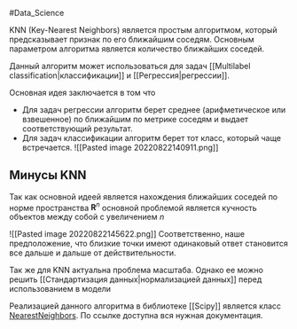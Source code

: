 #Data_Science 

KNN (Key-Nearest Neighbors) является простым алгоритмом, который предсказывает признак по его ближайшим соседям. Основным параметром алгоритма является количество ближайших соседей.

Данный алгоритм может использоваться для задач [[Multilabel classification|классификации]] и [[Регрессия|регрессии]].

Основная идея заключается в том что
- Для задач регрессии алгоритм берет среднее (арифметическое или взвешенное) по ближайшим по метрике соседям и выдает соответствующий результат.
- Для задач классификации алгоритм берет тот класс, который чаще встречается.
![[Pasted image 20220822140911.png]]

## Минусы KNN
Так как основной идеей является нахождения ближайших соседей по норме пространства $\mathbf{R}^{n}$ основной проблемой является кучность объектов между собой с увеличением $n$ 

![[Pasted image 20220822145622.png]]
Соответственно, наше предположение, что близкие точки имеют одинаковый ответ становится все дальше и дальше от действительности.

Так же для KNN актуальна проблема масштаба. Однако ее можно решить [[Стандартизация данных|нормализацией данных]] перед использованием в модели

Реализацией данного алгоритма в библиотеке [[Scipy]] является класс [NearestNeighbors](https://scikit-learn.org/stable/modules/neighbors.html). По ссылке доступна вся нужная документация.